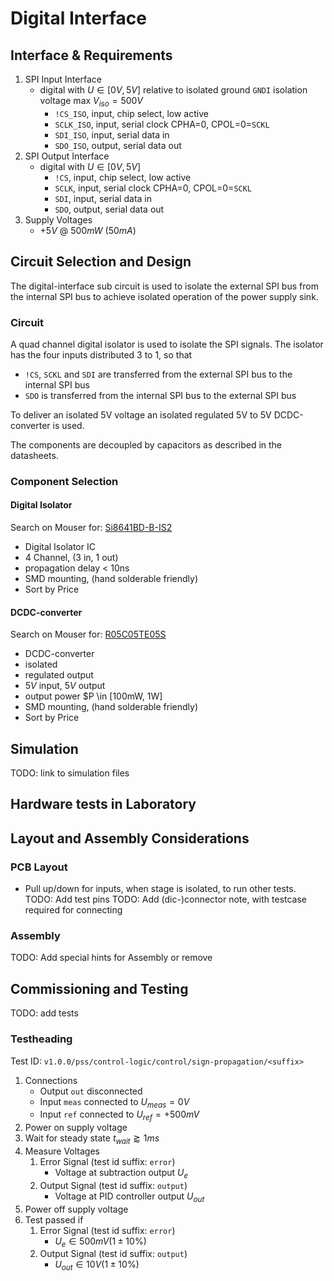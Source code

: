 # Digital Interface

## Interface & Requirements

1. SPI Input Interface
    - digital with $U \in [0V, 5V]$ relative to isolated ground `GNDI`
    isolation voltage max $V_{iso} = 500V$
        - `!CS_ISO`, input, chip select, low active
        - `SCLK_ISO`, input, serial clock CPHA=0, CPOL=0=`SCKL`
        - `SDI_ISO`, input, serial data in
        - `SDO_ISO`, output, serial data out
2. SPI Output Interface
    - digital with $U \in [0V, 5V]$
        - `!CS`, input, chip select, low active
        - `SCLK`, input, serial clock CPHA=0, CPOL=0=`SCKL`
        - `SDI`, input, serial data in
        - `SDO`, output, serial data out
3. Supply Voltages
    - $+5V$ @ $500mW$ ($50mA$)

## Circuit Selection and Design

The digital-interface sub circuit is used to isolate the external SPI bus from
the internal SPI bus to achieve isolated operation of the power supply sink.

### Circuit

A quad channel digital isolator is used to isolate the SPI signals. The
isolator has the four inputs distributed 3 to 1, so that

- `!CS`, `SCKL` and `SDI` are transferred from the external SPI bus to the
internal SPI bus
- `SDO` is transferred from the internal SPI bus to the external SPI bus

To deliver an isolated 5V voltage an isolated regulated 5V to 5V DCDC-converter
is used.

The components are decoupled by capacitors as described in the datasheets.

### Component Selection

#### Digital Isolator

Search on Mouser for: [Si8641BD-B-IS2](https://mou.sr/3VdrQv2)

- Digital Isolator IC
- 4 Channel, (3 in, 1 out)
- propagation delay < 10ns
- SMD mounting, (hand solderable friendly)
- Sort by Price

#### DCDC-converter

Search on Mouser for: [R05C05TE05S](https://mou.sr/4eUT3cS)

- DCDC-converter
- isolated
- regulated output
- $5V$ input, $5V$ output
- output power $P \in [100mW, 1W]
- SMD mounting, (hand solderable friendly)
- Sort by Price

## Simulation

TODO: link to simulation files

## Hardware tests in Laboratory

## Layout and Assembly Considerations

### PCB Layout

- Pull up/down for inputs, when stage is isolated, to run other tests.
TODO: Add test pins
TODO: Add (dic-)connector note, with testcase required for connecting

### Assembly

TODO: Add special hints for Assembly or remove

## Commissioning and Testing

TODO: add tests

### Testheading

Test ID: `v1.0.0/pss/control-logic/control/sign-propagation/<suffix>`

1. Connections
    - Output `out` disconnected
    - Input `meas` connected to $U_{meas} = 0V$
    - Input `ref` connected to $U_{ref} = +500mV$
2. Power on supply voltage
3. Wait for steady state $t_{wait} \gtrapprox 1ms$
4. Measure Voltages
    1. Error Signal (test id suffix: `error`)
        - Voltage at subtraction output $U_{e}$
    2. Output Signal (test id suffix: `output`)
        - Voltage at PID controller output $U_{out}$
5. Power off supply voltage
6. Test passed if
    1. Error Signal (test id suffix: `error`)
        - $U_{e} \in 500mV (1 \pm 10\%)$
    2. Output Signal (test id suffix: `output`)
        - $U_{out} \in 10V (1 \pm 10\%)$
